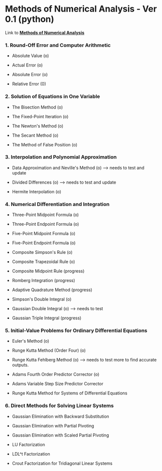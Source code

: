 # Methods of Numerical Analysis - Ver 0.1 (python)
<p>Link to
<a href="http://www.minubae.com/courseworks-01/methods-numerical-analysis/computer-arithmetic" target="_blank"><b>Methods of Numerical Analysis</b></a>
</p>

### 1. Round-Off Error and Computer Arithmetic

- Absolute Value (o)

- Actual Error (o)

- Absolute Error (o)

- Relative Error (0)

### 2. Solution of Equations in One Variable

- The Bisection Method (o)

- The Fixed-Point Iteration (o)

- The Newton's Method (o)

- The Secant Method (o)

- The Method of False Position (o)

### 3. Interpolation and Polynomial Approximation

- Data Approximation and Neville's Method (o) --> needs to test and update

- Divided Differences (o) --> needs to test and update

- Hermite Interpolation (o)

### 4. Numerical Differentiation and Integration

- Three-Point Midpoint Formula (o)

- Three-Point Endpoint Formula (o)

- Five-Point Midpoint Formula (o)

- Five-Point Endpoint Formula (o)

- Composite Simpson's Rule (o)

- Composite Trapezoidal Rule (o)

- Composite Midpoint Rule (progress)

- Romberg Integration (progress)

- Adaptive Quadrature Method (progress)

- Simpson's Double Integral (o)

- Gaussian Double Integral (o) --> needs to test

- Gaussian Triple Integral (progress)

### 5. Initial-Value Problems for Ordinary Differential Equations

- Euler's Method (o)

- Runge Kutta Method (Order Four) (o)

- Runge Kutta Fehlberg Method (o) --> needs to test more to find accurate outputs.

- Adams Fourth Order Predictor Corrector (o)

- Adams Variable Step Size Predictor Corrector

- Runge Kutta Method for Systems of Differential Equations


### 6. Direct Methods for Solving Linear Systems

- Gaussian Elimination with Backward Substitution

- Gaussian Elimination with Partial Pivoting

- Gaussian Elimination with Scaled Partial Pivoting

- LU Factorization

- LDL^t Factorization

- Crout Factorization for Tridiagonal Linear Systems
